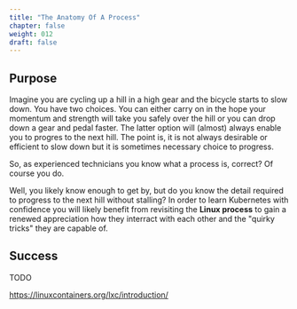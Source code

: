 ```yaml
---
title: "The Anatomy Of A Process"
chapter: false
weight: 012
draft: false
---
```


## Purpose
Imagine you are cycling up a hill in a high gear and the bicycle starts to slow down.
You have two choices.
You can either carry on in the hope your momentum and strength will take you safely over the hill or you can drop down a gear and pedal faster.
The latter option will (almost) always enable you to progres to the next hill.
The point is, it is not always desirable or efficient to slow down but it is sometimes necessary choice to progress.

So, as experienced technicians you know what a process is, correct?
Of course you do.

Well, you likely know enough to get by, but do you know the detail required to progress to the next hill without stalling?
In order to learn Kubernetes with confidence you will likely benefit from revisiting the **Linux process** to gain a renewed appreciation how they interract with each other and the "quirky tricks" they are capable of.

## Success
TODO

https://linuxcontainers.org/lxc/introduction/
